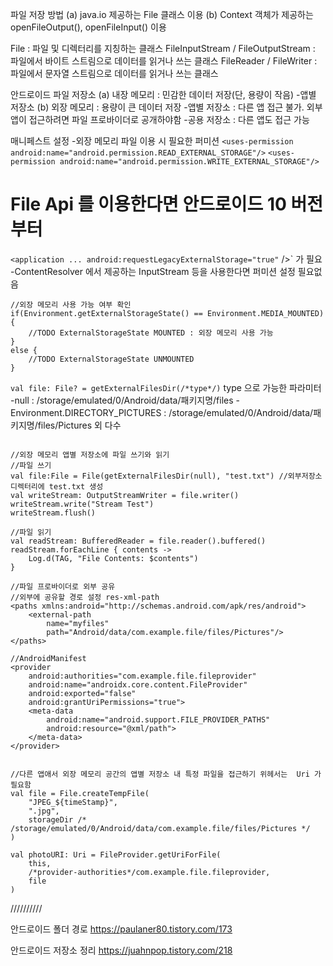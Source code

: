 파일 저장 방법
(a) java.io 제공하는 File 클래스 이용
(b) Context 객체가 제공하는 openFileOutput(), openFileInput() 이용


File : 파일 및 디렉터리를 지칭하는 클래스
FileInputStream / FileOutputStream : 파일에서 바이트 스트림으로 데이터를 읽거나 쓰는 클래스
FileReader / FileWriter : 파일에서 문자열 스트림으로 데이터를 읽거나 쓰는 클래스

안드로이드 파일 저장소
(a) 내장 메모리 : 민감한 데이터 저장(단, 용량이 작음)
-앱별 저장소
(b) 외장 메모리 : 용량이 큰 데이터 저장
-앱별 저장소 : 다른 앱 접근 불가. 외부 앱이 접근하려면 파일 프로바이더로 공개하야함
-공용 저장소 : 다른 앱도 접근 가능


매니페스트 설정
-외장 메모리 파일 이용 시 필요한 퍼미션
`<uses-permission android:name="android.permission.READ_EXTERNAL_STORAGE"/>`
`<uses-permission android:name="android.permission.WRITE_EXTERNAL_STORAGE"/>`
# File Api 를 이용한다면 안드로이드 10 버전부터
 `<application ... android:requestLegacyExternalStorage="true"` />` 가 필요
-ContentResolver 에서 제공하는 InputStream 등을 사용한다면 퍼미션 설정 필요없음


```
//외장 메모리 사용 가능 여부 확인
if(Environment.getExternalStorageState() == Environment.MEDIA_MOUNTED) {
    //TODO ExternalStorageState MOUNTED : 외장 메모리 사용 가능
}
else {
    //TODO ExternalStorageState UNMOUNTED
}
```
`val file: File? = getExternalFilesDir(/*type*/)`
type 으로 가능한 파라미터
-null : /storage/emulated/0/Android/data/패키지명/files
-Environment.DIRECTORY_PICTURES : /storage/emulated/0/Android/data/패키지명/files/Pictures
외 다수
```

//외장 메모리 앱별 저장소에 파일 쓰기와 읽기
//파일 쓰기
val file:File = File(getExternalFilesDir(null), "test.txt") //외부저장소 디렉터리에 test.txt 생성
val writeStream: OutputStreamWriter = file.writer()
writeStream.write("Stream Test")
writeStream.flush()

//파일 읽기
val readStream: BufferedReader = file.reader().buffered()
readStream.forEachLine { contents ->
    Log.d(TAG, "File Contents: $contents")
}
```

```
//파일 프로바이더로 외부 공유
//외부에 공유할 경로 설정 res-xml-path
<paths xmlns:android="http://schemas.android.com/apk/res/android">
    <external-path
        name="myfiles"
        path="Android/data/com.example.file/files/Pictures"/>
</paths>

//AndroidManifest
<provider
    android:authorities="com.example.file.fileprovider"
    android:name="androidx.core.content.FileProvider"
    android:exported="false"
    android:grantUriPermissions="true">
    <meta-data
        android:name="android.support.FILE_PROVIDER_PATHS"
        android:resource="@xml/path">
    </meta-data>
</provider>


//다른 앱애서 외장 메모리 공간의 앱별 저장소 내 특정 파일을 접근하기 위헤서는  Uri 가 필요함
val file = File.createTempFile(
    "JPEG_${timeStamp}",
    ".jpg",
    storageDir /* /storage/emulated/0/Android/data/com.example.file/files/Pictures */
)

val photoURI: Uri = FileProvider.getUriForFile(
    this,
    /*provider-authorities*/com.example.file.fileprovider,
    file
)
```


//////////


안드로이드 폴더 경로
https://paulaner80.tistory.com/173

안드로이드 저장소 정리
https://juahnpop.tistory.com/218